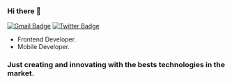 ### Hi there 👋

[![Gmail Badge](https://img.shields.io/badge/-rodrigodnoronha@gmail.com-6633cc?style=flat-square&logo=Gmail&logoColor=white&link=mailto:rodrigodnoronha@gmail.com)](mailto:rodrigodnoronha@gmail.com)
[![Twitter Badge](https://img.shields.io/badge/-@xxxkckkxkxxk-6633cc?style=flat-square&labelColor=6633cc&logo=twitter&logoColor=white&link=https://twitter.com/xxxkckkxkxxk)](https://twitter.com/xxxkckkxkxxk) 

- Frontend Developer. 
- Mobile Developer.

### Just creating and innovating with the bests technologies in the market.
